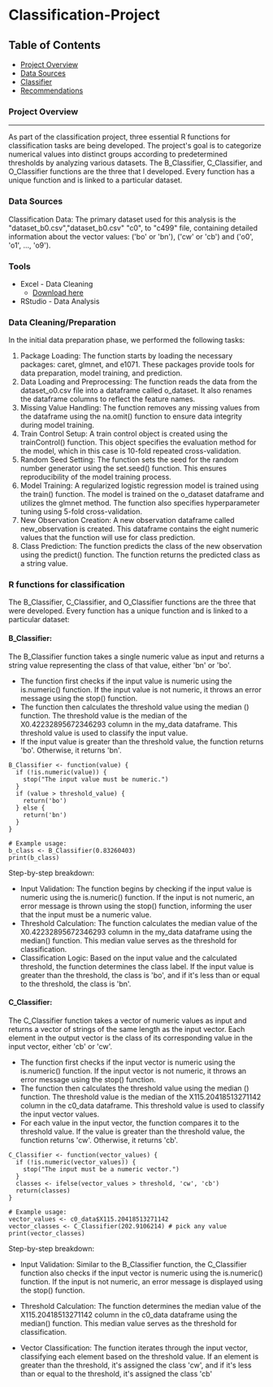 # Classification-Project

## Table of Contents

- [Project Overview](#project-overview)
- [Data Sources](#data-sources)
- [Classifier](#R-functions-for-classification)
- [Recommendations](#recommendations)

### Project Overview
---
As part of the classification project, three essential R functions for classification tasks are being developed. The project's goal is to categorize numerical values into distinct groups according to predetermined thresholds by analyzing various datasets.
The B_Classifier, C_Classifier, and O_Classifier functions are the three that I developed. Every function has a unique function and is linked to a particular dataset.

### Data Sources

Classification Data: The primary dataset used for this analysis is the "dataset_b0.csv","dataset_b0.csv" "c0", to "c499" file, containing detailed information about the vector values: ('bo' or 'bn'), ('cw' or 'cb') and ('o0', 'o1', ..., 'o9').

### Tools

- Excel - Data Cleaning
  - [Download here](https://microsoft.com)
- RStudio - Data Analysis

### Data Cleaning/Preparation

In the initial data preparation phase, we performed the following tasks:
1.  Package Loading: The function starts by loading the necessary packages: caret, glmnet, and e1071. These packages provide tools for data preparation, model training, and prediction.
2.  Data Loading and Preprocessing: The function reads the data from the dataset_o0.csv file into a dataframe called o_dataset. It also renames the dataframe columns to reflect the feature names.
4.  Missing Value Handling: The function removes any missing values from the dataframe using the na.omit() function to ensure data integrity during model training.
5.  Train Control Setup: A train control object is created using the trainControl() function. This object specifies the evaluation method for the model, which in this case is 10-fold repeated cross-validation.
6.  Random Seed Setting: The function sets the seed for the random number generator using the set.seed() function. This ensures reproducibility of the model training process.
7.  Model Training: A regularized logistic regression model is trained using the train() function. The model is trained on the o_dataset dataframe and utilizes the glmnet method. The function also specifies hyperparameter tuning using 5-fold cross-validation.
8.  New Observation Creation: A new observation dataframe called new_observation is created. This dataframe contains the eight numeric values that the function will use for class prediction.
9.  Class Prediction: The function predicts the class of the new observation using the predict() function. The function returns the predicted class as a string value.

### R functions for classification 
The B_Classifier, C_Classifier, and O_Classifier functions are the three that were developed. Every function has a unique function and is linked to a particular dataset:

#### B_Classifier:
The B_Classifier function takes a single numeric value as input and returns a string value representing the class of that value, either 'bn' or 'bo'.
- The function first checks if the input value is numeric using the is.numeric() function. If the input value is not numeric, it throws an error message using the stop() function.
- The function then calculates the threshold value using the median () function. The threshold value is the median of the X0.42232895672346293 column in the my_data dataframe. This threshold value is used to classify the input value.
- If the input value is greater than the threshold value, the function returns 'bo'. Otherwise, it returns 'bn'.
```
B_Classifier <- function(value) {
  if (!is.numeric(value)) {
    stop("The input value must be numeric.")
  }
  if (value > threshold_value) {
    return('bo')
  } else {
    return('bn')
  }
}

# Example usage:
b_class <- B_Classifier(0.83260403)
print(b_class)
```
Step-by-step breakdown:
- Input Validation: The function begins by checking if the input value is numeric using the is.numeric() function. If the input is not numeric, an error message is thrown using the stop() function, informing the user that the input must be a numeric value.
- Threshold Calculation: The function calculates the median value of the X0.42232895672346293 column in the my_data dataframe using the median() function. This median value serves as the threshold for classification.
- Classification Logic: Based on the input value and the calculated threshold, the function determines the class label. If the input value is greater than the threshold, the class is 'bo', and if it's less than or equal to the threshold, the class is 'bn'.

#### C_Classifier:
The C_Classifier function takes a vector of numeric values as input and returns a vector of strings of the same length as the input vector. Each element in the output vector is the class of its corresponding value in the input vector, either 'cb' or 'cw'.
- The function first checks if the input vector is numeric using the is.numeric() function. If the input vector is not numeric, it throws an error message using the stop() function.
- The function then calculates the threshold value using the median () function. The threshold value is the median of the X115.20418513271142 column in the c0_data dataframe. This threshold value is used to classify the input vector values.
- For each value in the input vector, the function compares it to the threshold value. If the value is greater than the threshold value, the function returns 'cw'. Otherwise, it returns 'cb'.
```
C_Classifier <- function(vector_values) {
  if (!is.numeric(vector_values)) {
    stop("The input must be a numeric vector.")
  }
  classes <- ifelse(vector_values > threshold, 'cw', 'cb')
  return(classes)
}

# Example usage:
vector_values <- c0_data$X115.20418513271142
vector_classes <- C_Classifier(202.9106214) # pick any value
print(vector_classes)
```
Step-by-step breakdown:

- Input Validation: Similar to the B_Classifier function, the C_Classifier function also checks if the input vector is numeric using the is.numeric() function. If the input is not numeric, an error message is displayed using the stop() function.

- Threshold Calculation: The function determines the median value of the X115.20418513271142 column in the c0_data dataframe using the median() function. This median value serves as the threshold for classification.

- Vector Classification: The function iterates through the input vector, classifying each element based on the threshold value. If an element is greater than the threshold, it's assigned the class 'cw', and if it's less than or equal to the threshold, it's assigned the class 'cb'



